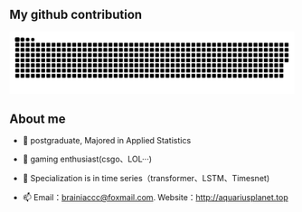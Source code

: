 ## My github contribution

<picture>
  <source media="(prefers-color-scheme: dark)" srcset="https://raw.githubusercontent.com/jason51108/jason51108/output/github-contribution-grid-snake-dark.svg">
  <source media="(prefers-color-scheme: light)" srcset="https://raw.githubusercontent.com/jason51108/jason51108/output/github-contribution-grid-snake.svg">
  <img alt="github contribution grid snake animation" src="https://raw.githubusercontent.com/lxfriday/lxfriday/output/github-contribution-grid-snake.svg">
</picture>

## About me
- 👋 postgraduate, Majored in Applied Statistics

- 👀 gaming enthusiast(csgo、LOL···)

- 🌱 Specialization is in time series（transformer、LSTM、Timesnet)

- 📫 Email：brainiaccc@foxmail.com.  Website：http://aquariusplanet.top


<!---
jason51108/jason51108 is a ✨ special ✨ repository because its `README.md` (this file) appears on your GitHub profile.
You can click the Preview link to take a look at your changes.
--->
